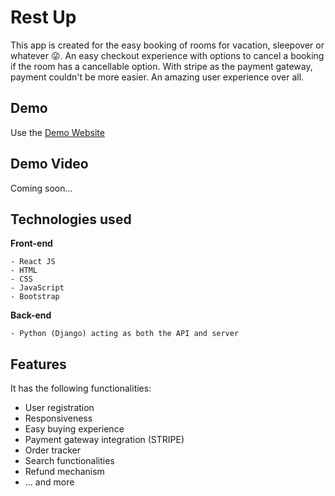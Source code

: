 # Rest Up

This app is created for the easy booking of rooms for vacation, sleepover or whatever 😜. An easy checkout experience with options to cancel a booking if the room has a cancellable option. With stripe as the payment gateway, payment couldn't be more easier. An amazing user experience over all.

## Demo

Use the [Demo Website](https://rest.up.railway.app)

## Demo Video

Coming soon...

## Technologies used

**Front-end**

```
- React JS
- HTML
- CSS
- JavaScript
- Bootstrap
```

**Back-end**

```
- Python (Django) acting as both the API and server
```

## Features

It has the following functionalities:

- User registration
- Responsiveness
- Easy buying experience
- Payment gateway integration (STRIPE)
- Order tracker
- Search functionalities
- Refund mechanism
- ... and more
